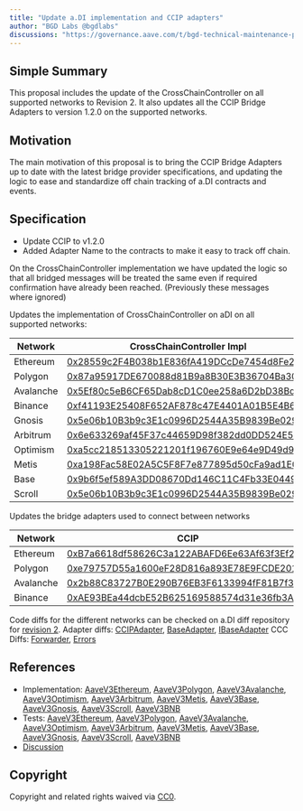 ```yaml
---
title: "Update a.DI implementation and CCIP adapters"
author: "BGD Labs @bgdlabs"
discussions: "https://governance.aave.com/t/bgd-technical-maintenance-proposals/15274/21"
---
```


## Simple Summary

This proposal includes the update of the CrossChainController on all supported networks to Revision 2.
It also updates all the CCIP Bridge Adapters to version 1.2.0 on the supported networks.

## Motivation

The main motivation of this proposal is to bring the CCIP Bridge Adapters up to date with the latest bridge provider specifications,
and updating the logic to ease and standardize off chain tracking of a.DI contracts and events.

## Specification

- Update CCIP to v1.2.0
- Added Adapter Name to the contracts to make it easy to track off chain.

On the CrossChainController implementation we have updated the logic so that all bridged messages will be treated the same
even if required confirmation have already been reached. (Previously these messages where ignored)

Updates the implementation of CrossChainController on aDI on all supported networks:

| Network   | CrossChainController Impl                                                                                                            |
| --------- | ------------------------------------------------------------------------------------------------------------------------------------ |
| Ethereum  | [0x28559c2F4B038b1E836fA419DCcDe7454d8Fe215](https://etherscan.io/address/0x28559c2F4B038b1E836fA419DCcDe7454d8Fe215)                |
| Polygon   | [0x87a95917DE670088d81B9a8B30E3B36704Ba3043](https://polygonscan.com/address/0x87a95917DE670088d81B9a8B30E3B36704Ba3043)             |
| Avalanche | [0x5Ef80c5eB6CF65Dab8cD1C0ee258a6D2bD38Bd22](https://snowscan.xyz/address/0x5Ef80c5eB6CF65Dab8cD1C0ee258a6D2bD38Bd22)                |
| Binance   | [0xf41193E25408F652AF878c47E4401A01B5E4B682](https://bscscan.com/address/0xf41193E25408F652AF878c47E4401A01B5E4B682)                 |
| Gnosis    | [0x5e06b10B3b9c3E1c0996D2544A35B9839Be02922](https://gnosisscan.io/address/0x5e06b10B3b9c3E1c0996D2544A35B9839Be02922)               |
| Arbitrum  | [0x6e633269af45F37c44659D98f382dd0DD524E5Df](https://arbiscan.io/address/0x6e633269af45F37c44659D98f382dd0DD524E5Df)                 |
| Optimism  | [0xa5cc218513305221201f196760E9e64e9D49d98A](https://optimistic.etherscan.io/address/0xa5cc218513305221201f196760E9e64e9D49d98A)     |
| Metis     | [0xa198Fac58E02A5C5F8F7e877895d50cFa9ad1E04](https://andromeda-explorer.metis.io/address/0xa198Fac58E02A5C5F8F7e877895d50cFa9ad1E04) |
| Base      | [0x9b6f5ef589A3DD08670Dd146C11C4Fb33E04494F](https://basescan.org/address/0x9b6f5ef589A3DD08670Dd146C11C4Fb33E04494F)                |
| Scroll    | [0x5e06b10B3b9c3E1c0996D2544A35B9839Be02922](https://scrollscan.com/address/0x5e06b10B3b9c3E1c0996D2544A35B9839Be02922)              |

Updates the bridge adapters used to connect between networks

| Network   | CCIP                                                                                                                     |
| --------- | ------------------------------------------------------------------------------------------------------------------------ |
| Ethereum  | [0xB7a6618df58626C3a122ABAFD6Ee63Af63f3Ef29](https://etherscan.io/address/0xB7a6618df58626C3a122ABAFD6Ee63Af63f3Ef29)    |
| Polygon   | [0xe79757D55a1600eF28D816a893E78E9FCDE2019E](https://polygonscan.com/address/0xe79757D55a1600eF28D816a893E78E9FCDE2019E) |
| Avalanche | [0x2b88C83727B0E290B76EB3F6133994fF81B7f355](https://snowscan.xyz/address/0x2b88C83727B0E290B76EB3F6133994fF81B7f355)    |
| Binance   | [0xAE93BEa44dcbE52B625169588574d31e36fb3A67](https://bscscan.com/address/0xAE93BEa44dcbE52B625169588574d31e36fb3A67)     |

Code diffs for the different networks can be checked on a.DI diff repository for [revision 2](https://github.com/bgd-labs/aDI-diffs/tree/main/diffs/rev2).
Adapter diffs: [CCIPAdapter](https://github.com/bgd-labs/aDI-diffs/tree/main/diffs/rev2/ccip), [BaseAdapter](https://github.com/bgd-labs/aDI-diffs/tree/main/diffs/rev2/base_adapter), [IBaseAdapter](https://github.com/bgd-labs/aDI-diffs/tree/main/diffs/rev2/i_base_adapter)
CCC Diffs: [Forwarder](https://github.com/bgd-labs/aDI-diffs/tree/main/diffs/rev2/ccc_impl), [Errors](https://github.com/bgd-labs/aDI-diffs/tree/main/diffs/rev2/errors)

## References

- Implementation: [AaveV3Ethereum](https://github.com/bgd-labs/aave-proposals-v3/blob/main/src/20240313_Multi_UpdateADIImplementationAndCCIPAdapters/AaveV3Ethereum_UpdateADIImplementationAndCCIPAdapters_20240313.sol), [AaveV3Polygon](https://github.com/bgd-labs/aave-proposals-v3/blob/main/src/20240313_Multi_UpdateADIImplementationAndCCIPAdapters/AaveV3Polygon_UpdateADIImplementationAndCCIPAdapters_20240313.sol), [AaveV3Avalanche](https://github.com/bgd-labs/aave-proposals-v3/blob/main/src/20240313_Multi_UpdateADIImplementationAndCCIPAdapters/AaveV3Avalanche_UpdateADIImplementationAndCCIPAdapters_20240313.sol), [AaveV3Optimism](https://github.com/bgd-labs/aave-proposals-v3/blob/main/src/20240313_Multi_UpdateADIImplementationAndCCIPAdapters/AaveV3Optimism_UpdateADIImplementationAndCCIPAdapters_20240313.sol), [AaveV3Arbitrum](https://github.com/bgd-labs/aave-proposals-v3/blob/main/src/20240313_Multi_UpdateADIImplementationAndCCIPAdapters/AaveV3Arbitrum_UpdateADIImplementationAndCCIPAdapters_20240313.sol), [AaveV3Metis](https://github.com/bgd-labs/aave-proposals-v3/blob/main/src/20240313_Multi_UpdateADIImplementationAndCCIPAdapters/AaveV3Metis_UpdateADIImplementationAndCCIPAdapters_20240313.sol), [AaveV3Base](https://github.com/bgd-labs/aave-proposals-v3/blob/main/src/20240313_Multi_UpdateADIImplementationAndCCIPAdapters/AaveV3Base_UpdateADIImplementationAndCCIPAdapters_20240313.sol), [AaveV3Gnosis](https://github.com/bgd-labs/aave-proposals-v3/blob/main/src/20240313_Multi_UpdateADIImplementationAndCCIPAdapters/AaveV3Gnosis_UpdateADIImplementationAndCCIPAdapters_20240313.sol), [AaveV3Scroll](https://github.com/bgd-labs/aave-proposals-v3/blob/main/src/20240313_Multi_UpdateADIImplementationAndCCIPAdapters/AaveV3Scroll_UpdateADIImplementationAndCCIPAdapters_20240313.sol), [AaveV3BNB](https://github.com/bgd-labs/aave-proposals-v3/blob/main/src/20240313_Multi_UpdateADIImplementationAndCCIPAdapters/AaveV3BNB_UpdateADIImplementationAndCCIPAdapters_20240313.sol)
- Tests: [AaveV3Ethereum](https://github.com/bgd-labs/aave-proposals-v3/blob/main/src/20240313_Multi_UpdateADIImplementationAndCCIPAdapters/AaveV3Ethereum_UpdateADIImplementationAndCCIPAdapters_20240313.t.sol), [AaveV3Polygon](https://github.com/bgd-labs/aave-proposals-v3/blob/main/src/20240313_Multi_UpdateADIImplementationAndCCIPAdapters/AaveV3Polygon_UpdateADIImplementationAndCCIPAdapters_20240313.t.sol), [AaveV3Avalanche](https://github.com/bgd-labs/aave-proposals-v3/blob/main/src/20240313_Multi_UpdateADIImplementationAndCCIPAdapters/AaveV3Avalanche_UpdateADIImplementationAndCCIPAdapters_20240313.t.sol), [AaveV3Optimism](https://github.com/bgd-labs/aave-proposals-v3/blob/main/src/20240313_Multi_UpdateADIImplementationAndCCIPAdapters/AaveV3Optimism_UpdateADIImplementationAndCCIPAdapters_20240313.t.sol), [AaveV3Arbitrum](https://github.com/bgd-labs/aave-proposals-v3/blob/main/src/20240313_Multi_UpdateADIImplementationAndCCIPAdapters/AaveV3Arbitrum_UpdateADIImplementationAndCCIPAdapters_20240313.t.sol), [AaveV3Metis](https://github.com/bgd-labs/aave-proposals-v3/blob/main/src/20240313_Multi_UpdateADIImplementationAndCCIPAdapters/AaveV3Metis_UpdateADIImplementationAndCCIPAdapters_20240313.t.sol), [AaveV3Base](https://github.com/bgd-labs/aave-proposals-v3/blob/main/src/20240313_Multi_UpdateADIImplementationAndCCIPAdapters/AaveV3Base_UpdateADIImplementationAndCCIPAdapters_20240313.t.sol), [AaveV3Gnosis](https://github.com/bgd-labs/aave-proposals-v3/blob/main/src/20240313_Multi_UpdateADIImplementationAndCCIPAdapters/AaveV3Gnosis_UpdateADIImplementationAndCCIPAdapters_20240313.t.sol), [AaveV3Scroll](https://github.com/bgd-labs/aave-proposals-v3/blob/main/src/20240313_Multi_UpdateADIImplementationAndCCIPAdapters/AaveV3Scroll_UpdateADIImplementationAndCCIPAdapters_20240313.t.sol), [AaveV3BNB](https://github.com/bgd-labs/aave-proposals-v3/blob/main/src/20240313_Multi_UpdateADIImplementationAndCCIPAdapters/AaveV3BNB_UpdateADIImplementationAndCCIPAdapters_20240313.t.sol)
- [Discussion](https://governance.aave.com/t/bgd-technical-maintenance-proposals/15274/21)

## Copyright

Copyright and related rights waived via [CC0](https://creativecommons.org/publicdomain/zero/1.0/).
